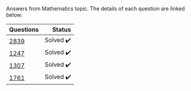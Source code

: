 Answers from Mathematics topic. The details of each question are linked below:

| Questions | Status                              |
|-----------|-----------------------------------------------------------------------------------------------:| 
| [2839](https://www.beecrowd.com.br/judge/en/problems/view/2839)      | Solved :heavy_check_mark:           |
| [1247](https://www.beecrowd.com.br/judge/en/problems/view/1247)      | Solved :heavy_check_mark:           |
| [1307](https://www.beecrowd.com.br/judge/en/problems/view/1307)      | Solved :heavy_check_mark:           |
| [1761](https://www.beecrowd.com.br/judge/en/problems/view/1761)      | Solved :heavy_check_mark:           |



